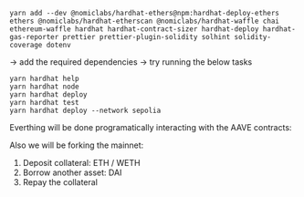 ``` shell 
yarn add --dev @nomiclabs/hardhat-ethers@npm:hardhat-deploy-ethers ethers @nomiclabs/hardhat-etherscan @nomiclabs/hardhat-waffle chai ethereum-waffle hardhat hardhat-contract-sizer hardhat-deploy hardhat-gas-reporter prettier prettier-plugin-solidity solhint solidity-coverage dotenv
```
-> add the required dependencies 
-> try running the below tasks 
``` shell 
yarn hardhat help
yarn hardhat node
yarn hardhat deploy
yarn hardhat test
yarn hardhat deploy --network sepolia 
```

Everthing will be done programatically interacting with the AAVE contracts:

Also we will be forking the mainnet:

1. Deposit collateral: ETH / WETH 
2. Borrow another asset: DAI
3. Repay the collateral  